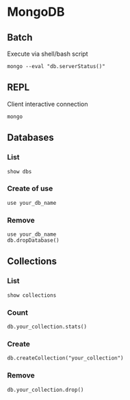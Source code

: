 # MongoDB

## Batch

Execute via shell/bash script

    mongo --eval "db.serverStatus()"

## REPL

Client interactive connection

    mongo

## Databases

### List

    show dbs

### Create of use

    use your_db_name

### Remove

    use your_db_name
    db.dropDatabase()

## Collections

### List

    show collections

### Count

    db.your_collection.stats()

### Create

    db.createCollection("your_collection")

### Remove

    db.your_collection.drop()
